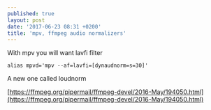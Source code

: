 ```yaml
---
published: true
layout: post
date: '2017-06-23 08:31 +0200'
title: 'mpv, ffmpeg audio normalizers'
---
```

With mpv you will want lavfi filter

    alias mpvd='mpv --af=lavfi=[dynaudnorm=s=30]'
    
A new one called loudnorm

[https://ffmpeg.org/pipermail/ffmpeg-devel/2016-May/194050.html](https://ffmpeg.org/pipermail/ffmpeg-devel/2016-May/194050.html)
